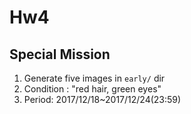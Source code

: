 # Hw4

## Special Mission
1. Generate five images in `early/` dir
2. Condition : "red hair, green eyes"
3. Period: 2017/12/18~2017/12/24(23:59)

